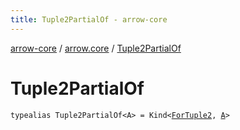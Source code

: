 ```yaml
---
title: Tuple2PartialOf - arrow-core
---
```


[arrow-core](../index.html) / [arrow.core](index.html) / [Tuple2PartialOf](./-tuple2-partial-of.html)

# Tuple2PartialOf

`typealias Tuple2PartialOf<A> = Kind<`[`ForTuple2`](-for-tuple2.html)`, `[`A`](-tuple2-partial-of.html#A)`>`